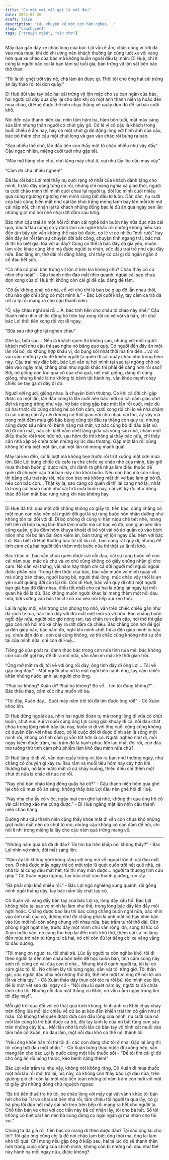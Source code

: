 ```yaml
---
title: "Có một nơi vẫn gọi là nỗi đau"
date: 2022-04-26
draft: false
description: "Câu chuyện về một con hẻm nghèo..."
slug: "cauchuyen1"
tags: ["truyện ngắn", "văn thơ"]
---
```


Mấy dạo gần đây xe cháo lòng của bác Lợi vẫn ế ẩm, chắc cũng vì trời đã vào mùa mưa, khi dở khi ương nên khách thường ăn cũng lướt xe vội vàng hơn qua xe cháo của bác mà không buồn ngoái đầu lại nhìn. Dì Huệ, chí ít cũng là người bác coi là bạn tâm sự tuổi già, bán trứng vịt lộn sát bên bác thở than:

“Tôi là tôi ghét trời vậy nè, chả làm ăn được gì. Thôi tôi cho ông hai cái trứng ăn lấy thảo rồi tôi dọn quầy.”

Dì Huệ dúi vào tay bác hai cái trứng vịt lộn mặc cho sự can ngăn của bác, hai người cứ đẩy qua đẩy lại cho đến khi có một anh thanh niên lạ hoắc đến mua cháo, dì Huệ được thế nên chạy thẳng về quầy dọn đồ để lại bác cười khổ.

Nói đến cậu thanh niên kia, nhìn tầm hăm ba, hăm bốn tuổi, mặt mày sáng sủa lắm nhưng thân người có chút gầy gò. Có lẽ vì có cậu là khách trong buổi chiều ế ẩm này, hay có một chút gì đó động lòng với hình ảnh của cậu, bác bỏ thêm cho cậu một chút lòng và gan vào cháo rồi bưng ra bàn.

“Sao nhiều thế chú, lần đầu tiên con thấy một tô cháo nhiều như vậy đấy” - Cậu ngạc nhiên, miệng cười tươi như gặp tết.

“Mày mở hàng cho chú, chú tặng mày chút ít, coi như lấy lộc cầu may vậy”

“Cảm ơn chú nhiều nghen!”

Đã lâu rồi bác Lợi mới thấy nụ cười rạng rỡ nhất của khách dành tặng cho mình, trước đây cũng từng có rồi, nhưng chỉ mang nghĩa xã giao thôi, người ta cười chào mình thì mình cười chào lại người ta, đôi lúc mình cười nhiều quá cũng ngường ngượng nên mình cũng bắt đầu lơ luôn. Dần dần, nụ cười của bác cũng biến mất như cái làn khói trắng mỏng tanh bay lên mỗi khi mở cái nắp nồi, chỉ nhận lại từ khách những đồng bạc lẻ đủ ăn qua ngày xen lẫn những giọt mồ hôi nhễ nhại ướt đẫm sau lưng.

Bác nhìn cậu trai ăn một hồi rồi than cái nghề bán buôn này nửa đực nửa cái quá, bác từ lâu cũng có ý định làm cái nghề khác rồi nhưng không hiểu sao đến tận bây giờ vẫn không thể nào bỏ được, có lẽ vì có nhiều “mối ruột” hay đến đây ăn rồi tâm sự chuyện đời bất công, chuyện tình ngang trái, bác mà đi thì họ biết giải tỏa với ai đây? Cũng có thể là bác đây đã già yếu, muốn làm việc khác cũng khó mà được người ta nhận, sức đâu trai trẻ như cậu đây nữa. Bác lặng im, thở dài rồi đằng hắng, chỉ thấy có cái gì đó ngấn ngấn ở cổ đau hết sức.

“Cô nhà có phải bán trứng vịt lộn ở bên kia không chú? Cháu thấy cô cứ nhìn chú hoài” - Cậu thanh niên đảo mắt nhìn quanh, ngoài cái sạp chưa dọn xong của dì Huệ thì không còn cái gì để cậu đáng để tâm.

“Cô ấy không phải cô nhà, cổ với chú chỉ là bạn bè giúp đỡ lẫn nhau thôi, chú nào giờ chỉ sống có một mình à.” - Bác Lợi cười khẩy, tay cầm ca trà đá rót ra ly rồi mang ra cho cậu thanh niên.

“Ồ, vậy cháu nghĩ sai rồi… À, bác tính tiền cho cháu tô cháo này nhé!” Cậu thanh niên nhìn chiếc đồng hồ trên tay xong rồi có vẻ vội vã hẳn, chỉ chờ bác Lợi thối tiền xong rồi vọt đi ngay.

“Bữa sau nhớ ghé lại nghen cháu”

Ghé lại, bữa sau… Nếu là khách quen thì không sao, nhưng với một người khách mới như cậu thì sao nghe nó bâng quơ quá. Có người đến đây ăn một lần rồi bỏ, do không hợp khẩu vị, do bụng sôi nhất thời mà tìm đến… vô vô vàn vàn những lý do để khiến người ta quên đi cái quầy cháo nhỏ trong hẻm này. Cậu trai này đặc biệt, bác Lợi vẫn tự hỏi mình tại sao tại ngóng chờ nó đến vào ngày mai, chẳng phải như người khác thì phải dễ dàng hơn rồi sao? Bởi, nó giống con trai quá cố của chú quá, nét mặt giống, dáng đi cũng giống, nhưng khác là nó không bị bệnh tật hành hạ, vẫn khỏe mạnh chạy chiếc xe tay ga đi đây đi đó.

Người với người, giống nhau là chuyện bình thường. Có khi cả đời chỉ gặp được có một lần, lần đầu cũng là lần cuối nên bác mới có cái cảm giác chờ đợi và ngóng trông như vậy. Vợ bác cũng gặp bác một lần rồi cưới, mặc dù cả hai trước đó cũng chẳng hề có tình cảm, cưới xong rồi chỉ lo về nhà chăm lo cái ruộng cái rẫy nên không có thời gian nối cho nhau cái tóc, ấy vậy mà trong một đêm mưa gió bão bùng cũng tòi đâu ra thằng con quý tử, nhưng cũng được sáu năm rồi bệnh nặng mà mất, vợ bác cũng bỏ đi đâu biệt xứ. Vợ đi con mất, bác chỉ biết nằm chết lặng giữa cái võng sau nhà, châm một điếu thuốc rồi khóc nức nở, sau hôm đó thì không ai thấy bác nữa, chỉ thấy căn nhà xập xệ chứa toàn những ký ức đau thương. Gặp một lần rồi cũng không từ mà biệt một lần, cái một lần nó mỏng manh quá!

Mây lại kéo đến, cứ lũ lượt mà không hẹn trước rồi trút xuống một cơn mưa lớn. Bác Lợi bưng chiếc dù cafe ra che chiếc xe cháo nhỏ của mình, bây giờ mưa thì bán buôn gì được nữa, chi đành ra ghế nhựa làm điếu thuốc để quên đi chuyện cậu trai ban nãy cho khỏi buồn. Nếu con bác mà còn sống thì bằng cậu trai này rồi, nếu con bác mà không mất thì vợ bác làm gì bỏ đi, nếu con bác còn… Thật kỳ lạ, sao càng cố quên đi thì lại càng nhớ lại, nhất là trong cái hoàn cảnh như cái trời mưa buồn này, cái vệt ký ức như dòng thác đổ làm mắt bác rưng rưng khi nào không hay.

---

Dì Huệ đã trải qua một đời chồng không có giấy tờ, tiền bạc, cũng chẳng có một mụn con nào nên cái người đời gọi là sự ràng buộc hôn nhân dường như không tồn tại đối với dì. Dì bỏ chồng đi cũng vì hắn rượu chè bét nhè, mang hết tiền dì bóp bụng làm thuê làm mướn mà cờ bạc vô độ, con giun xéo lắm cũng quằn, giữa đêm hôm khuya khoắt dì bỏ vội vài bộ áo quần cũ vào bịch nilon nhỏ rồi bỏ lên Sài Gòn kiếm ăn, bán trứng vịt lộn ngay đầu hẻm với bác Lợi. Bác biết dì Huệ thương bác từ rất lâu rồi, bác cũng rất quý dì, nhưng để tình cảm của hai người tiến thêm một bước nữa thì thật sự là rất khó.

Bác khác dì, bác vẫn chưa quên được cái nỗi đau, cái sự ràng buộc về con cái năm xưa, mặc dù chú và vợ chú cũng không có giấy chứng nhận gì cho cam. Nó cần vài tháng, vài năm hay thậm chí cả đời người mới nguôi ngoai được phần nào. Trong tiềm thức của bác, bác vẫn muốn vợ mình quay về mà cùng bán cháo, người bưng bê, người thái lòng, múc cháo vậy thôi là an yên suốt quãng đời còn lại rồi. Còn dì Huệ, bác vẫn quý dì như một người bạn già hay đỡ đần nhau, điều tốt nhất cho cả hai là dừng lại ngay tại mối quan hệ đó là đủ. Bác không muốn người khác lại mang thêm một nỗi đau nữa, bởi vướng vào bác thì chỉ có xui xẻo nối tiếp xui xẻo thôi.

Lại là ngày mới, vẫn trong căn phòng trọ nhỏ, vẫn trên chiếc chiếu gần như đã rách te tua, bác tỉnh dậy với đôi mắt mệt mỏi và vô hồn. Bác chẳng buồn ngồi dậy nữa, người bác giờ nóng ran, tay chân run cầm cập, hơi thở thì gấp gáp còn mồ hôi mồ kê chảy ra ướt đẫm cả chiếu. Bác chẳng còn hơi để gọi ai đến giúp bác, bác nằm đó, nghĩ khi mình chết thì ai đến giúp mình lo hậu sự, chưa dặn dò ai, con cái cũng không, vợ thì chắc cũng không nhớ sự tồn tại của mình nữa, chỉ còn dì Huệ...

Tiếng gõ cửa phát ra, đánh thức bác trong cơn nửa tỉnh nửa mê, bác không còn sức để gọi hay để đi ra mở nữa, vẫn nằm im mặc kệ thời gian trôi.

“Ông mở mắt ra đi, tôi về với ông rồi đây, ông tỉnh dậy đi ông Lợi… Tôi về gặp ông đây.” - Một người phụ nữ lạ mặt ngồi bên cạnh ông, tay cầm chiếc khăn nhúng nước lạnh lau người cho ông.

“Phải bà không? Xuân ơi? Phải bà không? Bà về... tìm tôi đúng không?” - Bác thều thào, cảm xúc như muốn vỡ òa.

“Tôi đây, Xuân đây… Suốt mấy năm trời tôi đã tìm được ông rồi!” - Cô Xuân khóc lớn.

Dì Huệ đứng ngoài cửa, nhìn hai người đoàn tụ mà trong lòng dì vừa có chút buồn, chút vui. Vui vì cuối cùng ông Lợi cũng giải khuây đi cái nỗi đau chất chứa trong lòng mình bấy lâu nay, buồn vì dì với ông cuối cùng cũng không có duyên đến với nhau được, có lẽ cuộc đời dì được định sẵn là sống một mình rồi, không có tình cảm gì vẫn tốt hơn là có. Người nghèo như dì, mỗi ngày kiếm được trăm, hai trăm đã là hạnh phúc lớn lao nhất đời rồi, còn đâu mơ tưởng thứ tình cảm phù phiếm làm khổ đau mình nữa chứ?

Dì Huệ lặng lẽ đi về, vẫn dọn quầy trứng vịt lộn ra bán như thường ngày, như chẳng có chuyện gì xảy ra. Rau răm và muối tiêu hôm nay cay hơn khi thường bán, nó làm nước mắt dì cứ chảy xuống, thiếu điều chỉ thêm một chút ớt nữa là chắc dì nức nở rồi.

“Nay chú bán cháo lòng đóng quầy hả cô?” - Cậu thanh niên hôm qua ghé lại chỗ cũ mua đồ ăn sáng, không thấy bác Lợi đâu nên ghé hỏi dì Huệ.

“Nay nhà chú ấy có việc, ngày mai con ghé lại nhé, không thì qua ủng hộ cô vài cái trứng xào me cũng được.” - Dì Huệ ngẩng mặt lên nhìn cậu thanh niên chào hàng.

Dường như cậu thanh niên cũng thấy khóe mắt dì vẫn còn chưa khô những giọt nước mắt nên có chút tò mò, nhưng cậu không có can đảm để hỏi, chỉ nói lí nhí trong miệng là lấy cho cậu năm quả trứng mang về.

---

“Những năm qua bà đã đi đâu? Tôi tìm bà trên khắp nơi không thấy?” - Bác Lợi nhìn vợ mình, đôi mắt sáng lên.

“Năm ấy tôi không nói không rằng với ông mà về ngoại trốn đi cái đau mất con. Ở nhà được mấy ngày thì có một trận lũ quét cuốn trôi hết quê nhà, cả nhà tôi ai cũng đều mất hết, tôi thì may mắn được... người ta thương tình cứu giúp.” Cô Xuân ngập ngừng, tay bấu chặt vào thành giường, run rẩy.

“Bà phải chịu khổ nhiều rồi.” - Bác Lợi ngó nghiêng xung quanh, rồi gồng mình ngồi thẳng dậy, tay bác nắm lấy chặt tay cô.

Cô Xuân vội vàng đẩy bàn tay của bác Lợi ra, lòng đầy xấu hổ. Bác Lợi không hiểu tại sao vợ mình lại làm như thế, trong lòng bác dấy lên đầy mối nghi hoặc. Chẳng được bao lâu thì bác cũng chẳng buồn nghi nữa, bác nhìn vào ánh mắt của cô, dường như đó chẳng phải là ánh mắt cô hay nhìn bác vào lúc mới hồi còn sống chung với nhau nữa, bác trầm tư rồi thở dài. Căn phòng ngột ngạt này, trước đây một mình chú vẫn rộng lớn, song từ lúc cô Xuân bước vào, nó càng thu hẹp lại đến mức khó thở, thêm cái sự im lặng đến mức trở nên tù túng từ cả hai, nó chỉ còn đủ lọt tiếng còi xe văng vẳng từ đầu đường.

“Tôi mang ơn người ta, tôi phải trả. Lúc ấy người ta còn nghèo khó, tôi đi theo người ta đến năm châu bốn biển để học buôn bán, tình cảm cũng nảy sinh rồi cũng có vài đứa con ở nhà… Nhưng khi ở cạnh người ta, tôi lại có cảm giác tội lỗi. Nó chiếm lấy tôi từng ngày, dằn vặt tôi từng giờ. Tôi thân gái, sức người đâu chịu nổi những thứ đó, thế nên mới tìm ông để nói lời xin lỗi và chia tay.” - Cô Xuân tháo dây thun cột tóc ra rồi búi tóc mình cao lên, để lộ một vết sẹo dài ngay cổ - “Nỗi đau lũ quét năm ấy, người ta đã chữa lành cho tôi. Nhưng nỗi đau mất thằng cu Khôi, nó vẫn nằm ngay trong tim tôi đây này!”.

Mỗi giờ trôi qua đối với cô thật quá kinh khủng, hình ảnh cu Khôi chạy nhảy trên đồng lúa mỗi lúc chiều về cứ ào ạt kéo đến khiến trái tim cô gần như rỉ máu. Cô không thể quên được đứa con đầu lòng của mình, nụ cười của nó mỗi lần cùng lũ trẻ bắt được cá trê, đôi tay lanh lẹ của nó bắt từng con sâu trên những cây lúa… Mỗi lần nhớ là mỗi lần có bàn tay vô hình xát muối vào tâm hồn cô Xuân, nó đau lắm, một nỗi đau khó có thể nói thành lời.

“Nếu ông khỏe hẳn rồi thì tôi đi, các con đang chờ tôi ở nhà. Gặp lại ông thì tôi cũng bớt đau một phần.” - Cô Xuân bưng thau nước đi xuống bếp, sẵn mang lên cho bác Lợi ly nước cùng một liều thuốc sốt - “Để tôi tìm cái gì đó cho ông ăn rồi uống thuốc, kẻo bệnh nặng thêm!”

Bác Lợi vẫn trầm tư như vậy, không nói không rằng. Cô Xuân đi mua thuốc một hồi lâu rồi mới trở lại, lúc này, cô không còn thấy bác Lợi đâu nữa, trên giường giờ chỉ còn lại một xấp tiền toàn những tờ năm trăm còn mới với một tờ giấy ghi những dòng chữ nguệch ngoạc:

“Bà trả tiền thuê trọ hộ tôi, xe cháo lòng với mấy cái vặt vãnh khác tôi bán hết cho bà Tư ve chai sát bên nhà rồi, tầm chiều tối người ta qua lấy, có gì bà phụ tôi dọn hết mấy cái nồi treo trên bếp rồi mang ra hết cho người ta. Chỗ tiền bán ve chai với cọc tiền này bà cứ nhận lấy, tôi cho bà hết. Số tôi không có biết xài tiền nên bà cũng đừng có ngại ngần gì mà nhận cho tôi vui.”

Chúng ta đã già rồi, tiền bạc có mang đi theo được đâu? Tại sao ông lại cho tôi? Tôi gặp ông cũng chỉ là để nói chào tạm biệt ông thôi mà, ông lại làm khó tôi quá. Chỉ mong nếu gặp ông ở kiếp sau, hai ta lúc đó sẽ thanh thản hơn trong cuộc sống của chính mình, không còn bị những nỗi đau như thế này hành hạ mỗi ngày nữa, được không?


